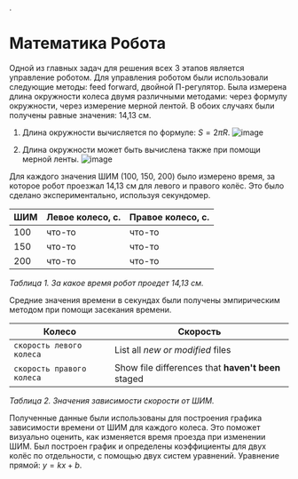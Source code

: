 .**<h1>Математика Робота</h1>**
Одной из главных задач для решения всех 3 этапов является управление роботом. Для управления роботом были использовали следующие методы: feed forward, двойной П-регулятор. 
Была измерена длина окружности колеса двумя различными методами: через формулу окружности, через измерение мерной лентой. В обоих случаях были получены равные значения: 14,13 см. 

1) Длина окружности вычисляется по формуле: $S=2πR$.
   ![image](https://github.com/user-attachments/assets/3e6606ad-67c4-4152-b5b0-ea09a461ff94)

3) Длина окружности может быть вычислена также при помощи мерной ленты.
   ![image](https://github.com/user-attachments/assets/0243de9d-301a-493f-9682-16a120e282d3)


Для каждого значения ШИМ (100, 150, 200) было измерено время, за которое робот проезжал 14,13 см для левого и правого колёс. Это было сделано экспериментально, используя секундомер.

| ШИМ | Левое колесо, с. | Правое колесо, с. |
| ------------- | ------------- | ------------- |
| 100 | что-то  | что-то  |
| 150 | что-то  | что-то  |
| 200 | что-то  | что-то  |

*Таблица 1. За какое время робот проедет 14,13 см.*

Средние значения времени в секундах были получены эмпирическим методом при помощи засекания времени. 

| Колесо | Скорость |
| --- | --- |
| `скорость левого колеса` | List all *new or modified* files |
| `скорость правого колеса` | Show file differences that **haven't been** staged |

*Таблица 2. Значения зависимости скорости от ШИМ.*

Полученные данные были использованы для построения графика зависимости времени от ШИМ для каждого колеса. Это поможет визуально оценить, как изменяется время проезда при изменении ШИМ.
Был построен график и определены коэффициенты для двух колёс по отдельности, с помощью двух систем уравнений.
Уравнение прямой: $y=kx+b$.
